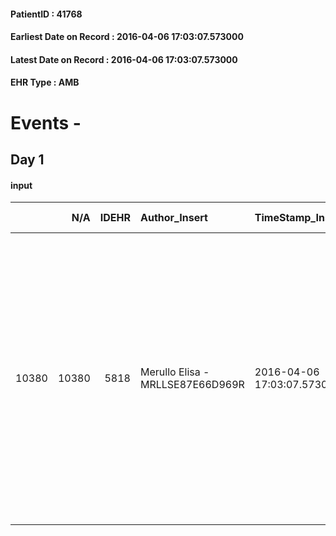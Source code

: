 
#### PatientID : 41768
#### Earliest Date on Record : 2016-04-06 17:03:07.573000
#### Latest Date on Record : 2016-04-06 17:03:07.573000
#### EHR Type : AMB

# Events - 

## Day 1

#### input
|       |    N/A |   IDEHR | Author_Insert                    | TimeStamp_Insert           | EHRType   |   PatientID |   IDDigitalSignDocument | persone_vicine   |   Unnamed: 0_x.1 |   IDANAMNESI_SOCIALE | Patient    | FamigliaAltro   | Paziente_T   | FamigliaAltro_T   |   Non_Rilevabile_x.1 | Note_Non_Rilevabile_x.1   | opt_Problemi   | Note_I                                                                                                                                                                       | ds_note_timori                                                                                                                                                                       | chk_contr_sintomi   | opt_paziente_a   | opt_famiglia_a   | opt_adeguatezza   | ds_note_ad                                                                                            | opt_paziente_solo   | ds_note_con                                                                                                                                                                                                                                                                                                        | opt_presente_assente   | Presenza_minori   | Caregiver_principale   | opt_capacita   | ds_familiari_coinv   | opt_necessario   | opt_presente   | opt_risorse_ec   | opt_paziente_psi   | opt_Ins_vol   | ds_note_prio                                                                                                                                                                                                                                      | opt_paziente_ad   | opt_caregiver_ad   | opt_esenzione   | opt_inv_civile   |   ds_codice_es | Needs     | Domestic partnership   | Fragility   | opt_disponibilita_f   | opt_indennita_acc   | opt_legge   | opt_famiglia_psi   | opt_disponibilit_paz   |
|------:|-------:|--------:|:---------------------------------|:---------------------------|:----------|------------:|------------------------:|:-----------------|-----------------:|---------------------:|:-----------|:----------------|:-------------|:------------------|---------------------:|:--------------------------|:---------------|:-----------------------------------------------------------------------------------------------------------------------------------------------------------------------------|:-------------------------------------------------------------------------------------------------------------------------------------------------------------------------------------|:--------------------|:-----------------|:-----------------|:------------------|:------------------------------------------------------------------------------------------------------|:--------------------|:-------------------------------------------------------------------------------------------------------------------------------------------------------------------------------------------------------------------------------------------------------------------------------------------------------------------|:-----------------------|:------------------|:-----------------------|:---------------|:---------------------|:-----------------|:---------------|:-----------------|:-------------------|:--------------|:--------------------------------------------------------------------------------------------------------------------------------------------------------------------------------------------------------------------------------------------------|:------------------|:-------------------|:----------------|:-----------------|---------------:|:----------|:-----------------------|:------------|:----------------------|:--------------------|:------------|:-------------------|:-----------------------|
| 10380 |  10380 |    5818 | Merullo Elisa - MRLLSE87E66D969R | 2016-04-06 17:03:07.573000 | AMB       |       41768 |                  327389 | N/A              |             2984 |                 1923 | Parziale#2 | Si#1            | No#0         | Si#1              |                    0 | NR                        | Si#1           | Il pz √® lucido, informato in parte della diagnosi. Pz legato alla speranza della CT. Coniuge consapevole della situazione, particolarmente in ansia rispetto alla gestione. | La coniuge √® particolarmente in ansia rispetto alla terapia: mi chiede se il medico riuscir√† a controllare i sintomi subito alla prima visita. Teme che suo marito possa soffrire. | controllo sintomi#0 | Indefinite#2     | Congruenti#1     | Da valutare#2     | Dal colloquio iniziale √® emerso che solo la coniuge si occupa dell'assistenza. Non ha aiuti esterni. | No#0                | Il pz vive con la coniuge. Presenti due figli che vivono fuori casa: un figlio che lavora come medico del lavoro, e un figlio che lavora come vigile a Milano e quest'ultimo sembrerebbe pi√π disponibile. Coniuge particolarmente in ansia e probabilmente in difficolt√† vista la diagnosi anche recente del pz. | Presente#1             | No#0              | spouse                 | Adeguato#0     | figlio Massimo       | Si#1             | No#0           | Adeguate#1       | No#0               | Si#1          | Il bisogno espresso √® a livello clinico assistenziale. Spiegato il senso della nostra assistenza ed il setting domiciliare. La coniuge √® apparsa compliante ma in difficolt√†: ha richiesto in modo insistente una visita immediata del medico. | Parziale#1        | Totale#2           | Si#1            | No#0             |             48 | Clinici#0 | Coniuge/Convivente#0   | nessuna#0   | Da verificare#2       | No#0                | No#0        | No#0               | Da verificare#2        |


